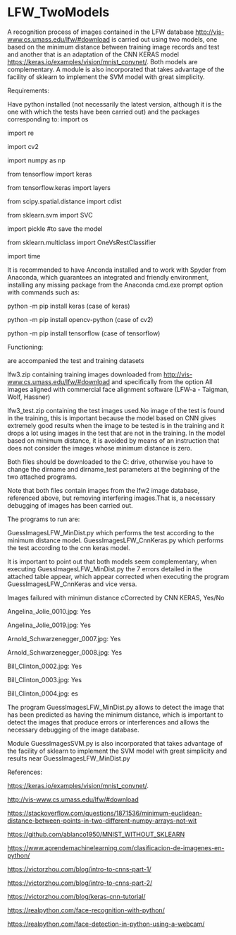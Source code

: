 # LFW_TwoModels
A recognition process of images contained in the LFW database http://vis-www.cs.umass.edu/lfw/#download is carried out using two models, one based on the minimum distance between training image records and test and another that is an adaptation of the CNN KERAS model https://keras.io/examples/vision/mnist_convnet/. Both models are complementary. A module is also incorporated that takes advantage of the facility of sklearn to implement the SVM model with great simplicity.

Requirements:

Have python installed (not necessarily the latest version, although it is the one with which the tests have been carried out) and the packages corresponding to:
import os

import re

import cv2

import numpy as np

from tensorflow import keras

from tensorflow.keras import layers

from scipy.spatial.distance import cdist

from sklearn.svm import SVC

import pickle #to save the model

from sklearn.multiclass import OneVsRestClassifier

import time

It is recommended to have Anconda installed and to work with Spyder from Anaconda, which guarantees an integrated and friendly environment, installing any missing package from the Anaconda cmd.exe prompt option with commands such as:

python -m pip install keras (case of  keras)

python -m pip install opencv-python (case of  cv2)

python -m pip install tensorflow (case of  tensorflow)


Functioning:

are accompanied the test and training datasets

lfw3.zip containing training images downloaded from http://vis-www.cs.umass.edu/lfw/#download  and specifically from the option All images aligned with commercial face alignment software (LFW-a - Taigman, Wolf, Hassner) 

lfw3_test.zip containing the test images used.No image of the test is found in the training, this is important because the model based on CNN gives extremely good results when the image to be tested is in the training and it drops a lot using images in the test that are not in the training. In the model based on minimum distance, it is avoided by means of an instruction that does not consider the images whose minimum distance is zero.

Both files should be downloaded to the C: drive, otherwise you have to change the dirname and dirname_test parameters at the beginning of the two attached programs.

Note that both files contain images from the lfw2 image database, referenced above, but removing interfering images.That is, a necessary debugging of images has been carried out.

The programs to run are:

GuessImagesLFW_MinDist.py which performs the test according to the minimum distance model.
GuessImagesLFW_CnnKeras.py which performs the test according to the cnn keras model.

It is important to point out that both models seem complementary, when executing GuessImagesLFW_MinDist.py the 7 errors detailed in the attached table appear, which appear corrected when executing the program GuessImagesLFW_CnnKeras and vice versa.


Images failured with minimun distance cCorrected by CNN KERAS, Yes/No
 
Angelina_Jolie_0010.jpg:  Yes
 
Angelina_Jolie_0019.jpg: Yes

Arnold_Schwarzenegger_0007.jpg: Yes 

Arnold_Schwarzenegger_0008.jpg: Yes

Bill_Clinton_0002.jpg: Yes

Bill_Clinton_0003.jpg: Yes

Bill_Clinton_0004.jpg: es

The program GuessImagesLFW_MinDist.py allows to detect the image that has been predicted as having the minimum distance, which is important to detect the images that produce errors or interferences and allows the necessary debugging of the image database.

Module  GuessImagesSVM.py is also incorporated that takes advantage of the facility of sklearn to implement the SVM model with great simplicity and results near GuessImagesLFW_MinDist.py

References:

https://keras.io/examples/vision/mnist_convnet/.

http://vis-www.cs.umass.edu/lfw/#download

https://stackoverflow.com/questions/1871536/minimum-euclidean-distance-between-points-in-two-different-numpy-arrays-not-wit

https://github.com/ablanco1950/MNIST_WITHOUT_SKLEARN

https://www.aprendemachinelearning.com/clasificacion-de-imagenes-en-python/

https://victorzhou.com/blog/intro-to-cnns-part-1/

https://victorzhou.com/blog/intro-to-cnns-part-2/

https://victorzhou.com/blog/keras-cnn-tutorial/

https://realpython.com/face-recognition-with-python/

https://realpython.com/face-detection-in-python-using-a-webcam/



